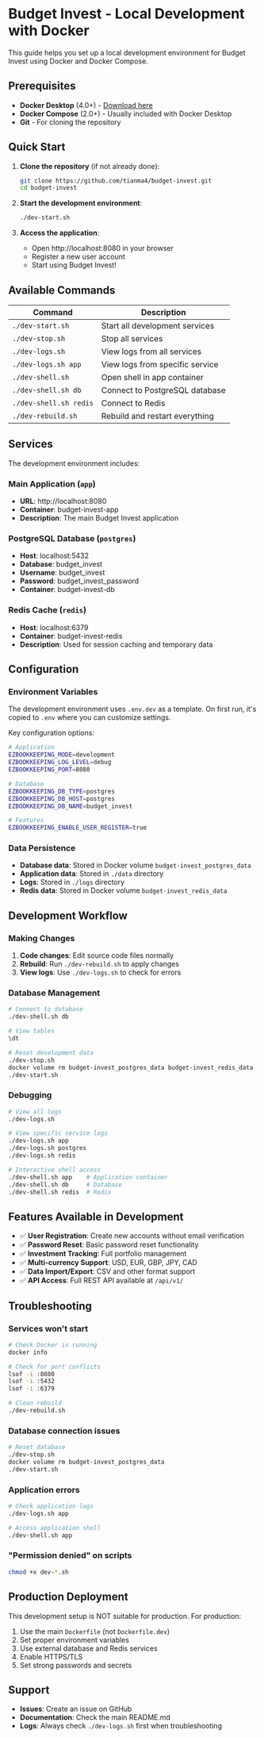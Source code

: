 # Budget Invest - Local Development with Docker

This guide helps you set up a local development environment for Budget Invest using Docker and Docker Compose.

## Prerequisites

- **Docker Desktop** (4.0+) - [Download here](https://www.docker.com/products/docker-desktop)
- **Docker Compose** (2.0+) - Usually included with Docker Desktop
- **Git** - For cloning the repository

## Quick Start

1. **Clone the repository** (if not already done):
   ```bash
   git clone https://github.com/tianma4/budget-invest.git
   cd budget-invest
   ```

2. **Start the development environment**:
   ```bash
   ./dev-start.sh
   ```

3. **Access the application**:
   - Open http://localhost:8080 in your browser
   - Register a new user account
   - Start using Budget Invest!

## Available Commands

| Command | Description |
|---------|-------------|
| `./dev-start.sh` | Start all development services |
| `./dev-stop.sh` | Stop all services |
| `./dev-logs.sh` | View logs from all services |
| `./dev-logs.sh app` | View logs from specific service |
| `./dev-shell.sh` | Open shell in app container |
| `./dev-shell.sh db` | Connect to PostgreSQL database |
| `./dev-shell.sh redis` | Connect to Redis |
| `./dev-rebuild.sh` | Rebuild and restart everything |

## Services

The development environment includes:

### Main Application (`app`)
- **URL**: http://localhost:8080
- **Container**: budget-invest-app
- **Description**: The main Budget Invest application

### PostgreSQL Database (`postgres`)
- **Host**: localhost:5432
- **Database**: budget_invest
- **Username**: budget_invest
- **Password**: budget_invest_password
- **Container**: budget-invest-db

### Redis Cache (`redis`)
- **Host**: localhost:6379
- **Container**: budget-invest-redis
- **Description**: Used for session caching and temporary data

## Configuration

### Environment Variables
The development environment uses `.env.dev` as a template. On first run, it's copied to `.env` where you can customize settings.

Key configuration options:
```bash
# Application
EZBOOKKEEPING_MODE=development
EZBOOKKEEPING_LOG_LEVEL=debug
EZBOOKKEEPING_PORT=8080

# Database
EZBOOKKEEPING_DB_TYPE=postgres
EZBOOKKEEPING_DB_HOST=postgres
EZBOOKKEEPING_DB_NAME=budget_invest

# Features
EZBOOKKEEPING_ENABLE_USER_REGISTER=true
```

### Data Persistence
- **Database data**: Stored in Docker volume `budget-invest_postgres_data`
- **Application data**: Stored in `./data` directory
- **Logs**: Stored in `./logs` directory
- **Redis data**: Stored in Docker volume `budget-invest_redis_data`

## Development Workflow

### Making Changes
1. **Code changes**: Edit source code files normally
2. **Rebuild**: Run `./dev-rebuild.sh` to apply changes
3. **View logs**: Use `./dev-logs.sh` to check for errors

### Database Management
```bash
# Connect to database
./dev-shell.sh db

# View tables
\dt

# Reset development data
./dev-stop.sh
docker volume rm budget-invest_postgres_data budget-invest_redis_data
./dev-start.sh
```

### Debugging
```bash
# View all logs
./dev-logs.sh

# View specific service logs
./dev-logs.sh app
./dev-logs.sh postgres
./dev-logs.sh redis

# Interactive shell access
./dev-shell.sh app    # Application container
./dev-shell.sh db     # Database
./dev-shell.sh redis  # Redis
```

## Features Available in Development

- ✅ **User Registration**: Create new accounts without email verification
- ✅ **Password Reset**: Basic password reset functionality
- ✅ **Investment Tracking**: Full portfolio management
- ✅ **Multi-currency Support**: USD, EUR, GBP, JPY, CAD
- ✅ **Data Import/Export**: CSV and other format support
- ✅ **API Access**: Full REST API available at `/api/v1/`

## Troubleshooting

### Services won't start
```bash
# Check Docker is running
docker info

# Check for port conflicts
lsof -i :8080
lsof -i :5432
lsof -i :6379

# Clean rebuild
./dev-rebuild.sh
```

### Database connection issues
```bash
# Reset database
./dev-stop.sh
docker volume rm budget-invest_postgres_data
./dev-start.sh
```

### Application errors
```bash
# Check application logs
./dev-logs.sh app

# Access application shell
./dev-shell.sh app
```

### "Permission denied" on scripts
```bash
chmod +x dev-*.sh
```

## Production Deployment

This development setup is NOT suitable for production. For production:

1. Use the main `Dockerfile` (not `Dockerfile.dev`)
2. Set proper environment variables
3. Use external database and Redis services
4. Enable HTTPS/TLS
5. Set strong passwords and secrets

## Support

- **Issues**: Create an issue on GitHub
- **Documentation**: Check the main README.md
- **Logs**: Always check `./dev-logs.sh` first when troubleshooting